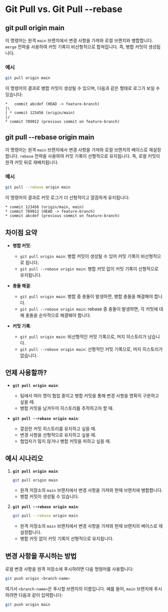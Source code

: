 # Git Pull vs. Git Pull --rebase

## git pull origin main

이 명령어는 원격 `main` 브랜치에서 변경 사항을 가져와 로컬 브랜치와 병합합니다. `merge` 전략을 사용하여 커밋 기록이 비선형적으로 합쳐집니다. 즉, 병합 커밋이 생성됩니다.

### 예시
```sh
git pull origin main
```

이 명령어의 결과로 병합 커밋이 생성될 수 있으며, 다음과 같은 형태로 로그가 보일 수 있습니다:
```
*   commit abcdef (HEAD -> feature-branch)
|\  
| * commit 123456 (origin/main)
|/
* commit 789012 (previous commit on feature-branch)
```

## git pull --rebase origin main

이 명령어는 원격 `main` 브랜치에서 변경 사항을 가져와 로컬 브랜치의 베이스로 재설정합니다. `rebase` 전략을 사용하여 커밋 기록이 선형적으로 유지됩니다. 즉, 로컬 커밋이 원격 커밋 뒤로 재배치됩니다.

### 예시
```sh
git pull --rebase origin main
```

이 명령어의 결과로 커밋 로그가 더 선형적이고 깔끔하게 유지됩니다:
```
* commit 123456 (origin/main, main)
* commit 789012 (HEAD -> feature-branch)
* commit abcdef (previous commit on feature-branch)
```

## 차이점 요약

- **병합 커밋**:
  - `git pull origin main`: 병합 커밋이 생성될 수 있어 커밋 기록이 비선형적으로 됩니다.
  - `git pull --rebase origin main`: 병합 커밋 없이 커밋 기록이 선형적으로 유지됩니다.

- **충돌 해결**:
  - `git pull origin main`: 병합 중 충돌이 발생하면, 병합 충돌을 해결해야 합니다.
  - `git pull --rebase origin main`: rebase 중 충돌이 발생하면, 각 커밋에 대해 충돌을 순차적으로 해결해야 합니다.

- **커밋 기록**:
  - `git pull origin main`: 비선형적인 커밋 기록으로, 머지 히스토리가 남습니다.
  - `git pull --rebase origin main`: 선형적인 커밋 기록으로, 머지 히스토리가 없습니다.

## 언제 사용할까?

- **`git pull origin main`**:
  - 팀에서 여러 명이 협업 중이고 병합 커밋을 통해 변경 사항을 명확히 구분하고 싶을 때.
  - 병합 커밋을 남겨두어 히스토리를 추적하고자 할 때.

- **`git pull --rebase origin main`**:
  - 깔끔한 커밋 히스토리를 유지하고 싶을 때.
  - 변경 사항을 선형적으로 유지하고 싶을 때.
  - 협업자가 많지 않거나 병합 커밋을 피하고 싶을 때.

## 예시 시나리오

1. **`git pull origin main`**:
   ```sh
   git pull origin main
   ```
   - 원격 저장소의 `main` 브랜치에서 변경 사항을 가져와 현재 브랜치에 병합합니다.
   - 병합 커밋이 생성될 수 있습니다.

2. **`git pull --rebase origin main`**:
   ```sh
   git pull --rebase origin main
   ```
   - 원격 저장소의 `main` 브랜치에서 변경 사항을 가져와 현재 브랜치의 베이스로 재설정합니다.
   - 병합 커밋 없이 커밋 기록이 선형적으로 유지됩니다.

## 변경 사항을 푸시하는 방법

로컬 변경 사항을 원격 저장소에 푸시하려면 다음 명령어를 사용합니다:

```sh
git push origin <branch-name>
```

여기서 `<branch-name>`은 푸시할 브랜치의 이름입니다. 예를 들어, `main` 브랜치에 푸시하려면 다음과 같이 입력합니다:

```sh
git push origin main
```